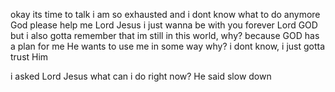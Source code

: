 okay its time to talk
i am so exhausted and i dont know what to do anymore
God please help me
Lord Jesus i just wanna be with you forever Lord GOD
but i also gotta remember that im still in this world, why?
because GOD has a plan for me
He wants to use me in some way
why? i dont know, i just gotta trust Him

i asked Lord Jesus what can i do right now? He said slow down

